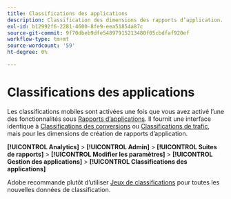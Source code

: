 ```yaml
---
title: Classifications des applications
description: Classification des dimensions des rapports d’application.
exl-id: b12992f6-2281-4600-8fe9-eea51854a87c
source-git-commit: 9f70dbeb9dfe54897915213480f05cbdfaf920ef
workflow-type: tm+mt
source-wordcount: '59'
ht-degree: 0%

---
```


# Classifications des applications

Les classifications mobiles sont activées une fois que vous avez activé l’une des fonctionnalités sous [Rapports d’applications](app-reporting.md). Il fournit une interface identique à [Classifications des conversions](conversion-var-admin/conversion-classifications.md) ou [Classifications de trafic](c-traffic-variables/traffic-classifications.md), mais pour les dimensions de création de rapports d’application.

**[!UICONTROL Analytics]** > **[!UICONTROL Admin]** > **[!UICONTROL Suites de rapports]** > **[!UICONTROL Modifier les paramètres]** > **[!UICONTROL Gestion des applications]** > **[!UICONTROL Classifications des applications]**

Adobe recommande plutôt d’utiliser [Jeux de classifications](/help/components/classifications/sets/overview.md) pour toutes les nouvelles données de classification.
